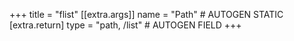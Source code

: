 +++
title = "flist"
[[extra.args]]
name = "Path" # AUTOGEN STATIC
[extra.return]
type = "path, /list" # AUTOGEN FIELD
+++
